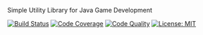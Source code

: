 Simple Utility Library for Java Game Development

[![Build Status](https://travis-ci.org/forerunnergames/fg-tools.svg?branch=develop)](https://travis-ci.org/forerunnergames/fg-tools)
[![Code Coverage](https://img.shields.io/codecov/c/github/forerunnergames/fg-tools/develop.svg)](https://codecov.io/github/forerunnergames/fg-tools?branch=develop)
[![Code Quality](https://img.shields.io/codacy/7728d4130a9546cdb89cb15b74507ea0/develop.svg)](https://www.codacy.com/app/forerunnergames/fg-tools)
[![License: MIT](https://img.shields.io/badge/license-MIT-blue.svg)](/LICENSE.md)
